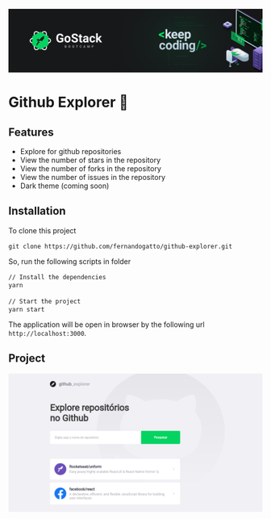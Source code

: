 ![](/assets/keep-coding.png)
# Github Explorer 🚀

## Features
- Explore for github repositories
- View the number of stars in the repository
- View the number of forks in the repository
- View the number of issues in the repository
- Dark theme (coming soon)

## Installation

To clone this project
```
git clone https://github.com/fernandogatto/github-explorer.git
```
So, run the following scripts in folder

```
// Install the dependencies
yarn

// Start the project
yarn start
```

The application will be open in browser by the following url ```http://localhost:3000```.

## Project

![](/assets/dashboard.png)
